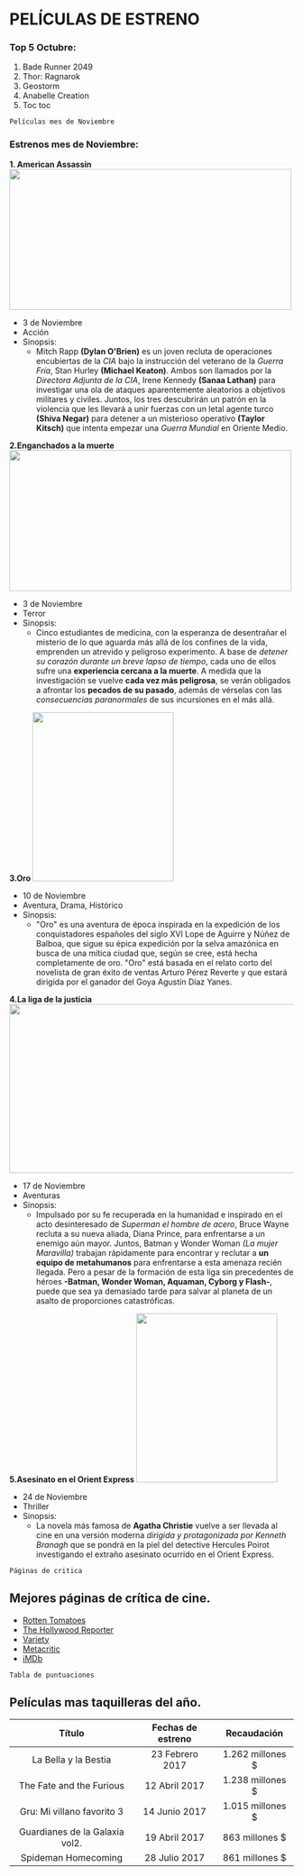 
# PELÍCULAS DE ESTRENO

### Top 5 Octubre:
1. Bade Runner 2049
2. Thor: Ragnarok
3. Geostorm 
4. Anabelle Creation
5. Toc toc

~~~
Películas mes de Noviembre
~~~

### Estrenos mes de Noviembre:

**1. American Assassin**
<img src ="http://cdn1-www.comingsoon.net/assets/uploads/gallery/american-assassin/aacp_01.jpg" width="500" height="250" />
    
   - 3 de Noviembre
   - Acción
   - Sinopsis:
        - Mitch Rapp **(Dylan O'Brien)** es un joven recluta de operaciones encubiertas de la *CIA* bajo la instrucción del veterano de la *Guerra Fría*, Stan Hurley **(Michael Keaton)**. Ambos son llamados por la *Directora Adjunta de la CIA*, Irene Kennedy **(Sanaa Lathan)** para investigar una ola de ataques aparentemente aleatorios a objetivos militares y civiles. Juntos, los tres descubrirán un patrón en la violencia que les llevará a unir fuerzas con un letal agente turco **(Shiva Negar)** para detener a un misterioso operativo **(Taylor Kitsch)** que intenta empezar una *Guerra Mundial* en Oriente Medio.
 

**2.Enganchados a la muerte**
<img src="https://i.ytimg.com/vi/R0tiHmyrX9M/maxresdefault.jpg" width="500" height="250" />
    
   - 3 de Noviembre
   - Terror
   - Sinopsis:
        - Cinco estudiantes de medicina, con la esperanza de desentrañar el misterio de lo que aguarda más allá de los confines de la vida, emprenden un atrevido y peligroso experimento. A base de *detener su corazón durante un breve lapso de tiempo*, cada uno de ellos sufre una **experiencia cercana a la muerte**. A medida que la investigación se vuelve **cada vez más peligrosa**, se verán obligados a afrontar los **pecados de su pasado**, además de vérselas con las *consecuencias paranormales* de sus incursiones en el más allá.
        
        
**3.Oro**
<img src="https://noescinetodoloquereluce.com/wp-content/uploads/2017/07/Oro-teaser-poster.jpg" width="250" height="300" />
    
   - 10 de Noviembre
   - Aventura, Drama, Histórico
   - Sinopsis:
       - "Oro" es una aventura de época inspirada en la expedición de los conquistadores españoles del siglo XVI Lope de Aguirre y Núñez de Balboa, que sigue su épica expedición por la selva amazónica en busca de una mítica ciudad que, según se cree, está hecha completamente de oro. "Oro" está basada en el relato corto del novelista de gran éxito de ventas Arturo Pérez Reverte y que estará dirigida por el ganador del Goya Agustín Díaz Yanes.
        
        
**4.La liga de la justicia**
<img src="https://i.ytimg.com/vi/eaal9HyyIMk/maxresdefault.jpg" width="600" height="300" />
    
   - 17 de Noviembre
   - Aventuras
   - Sinopsis:
       - Impulsado por su fe recuperada en la humanidad e inspirado en el acto desinteresado de *Superman el hombre de acero*, Bruce Wayne recluta a su nueva aliada, Diana Prince, para enfrentarse a un enemigo aún mayor. Juntos, Batman y Wonder Woman *(La mujer Maravilla)* trabajan rápidamente para encontrar y reclutar a **un equipo de metahumanos** para enfrentarse a esta amenaza recién llegada. Pero a pesar de la formación de esta liga sin precedentes de héroes **-Batman, Wonder Woman, Aquaman, Cyborg y Flash-**, puede que sea ya demasiado tarde para salvar al planeta de un asalto de proporciones catastróficas.
        
        
**5.Asesinato en el Orient Express**
<img src="https://pics.filmaffinity.com/murder_on_the_orient_express-328389244-large.jpg" width="250" height="300" />
    
   - 24 de Noviembre
   - Thriller
   - Sinopsis:
        - La novela más famosa de **Agatha Christie** vuelve a ser llevada al cine en una versión moderna *dirigida y protagonizada por Kenneth Branagh* que se pondrá en la piel del detective Hercules Poirot investigando el extraño asesinato ocurrido en el Orient Express.
        

~~~
Páginas de critica
~~~

## Mejores páginas de crítica de cine.
- [Rotten Tomatoes](https://www.rottentomatoes.com/)
- [The Hollywood Reporter](http://www.hollywoodreporter.com/)
- [Variety](http://variety.com/)
- [Metacritic](http://www.metacritic.com/)
- [iMDb](http://www.imdb.com)


~~~
Tabla de puntuaciones
~~~

## Películas mas taquilleras del año.

|             Título            | Fechas de estreno| Recaudación      |
| :---------------------------: |:----------------:| :---------------:|
| La Bella y la Bestia          | 23 Febrero 2017  | 1.262 millones $ |
| The Fate and the Furious      | 12 Abril 2017    | 1.238 millones $ |
| Gru: Mi villano favorito 3    | 14 Junio 2017    | 1.015 millones $ |
| Guardianes de la Galaxia vol2.| 19 Abril 2017    | 863 millones $   |
| Spideman Homecoming           | 28 Julio 2017    | 861 millones $   |
